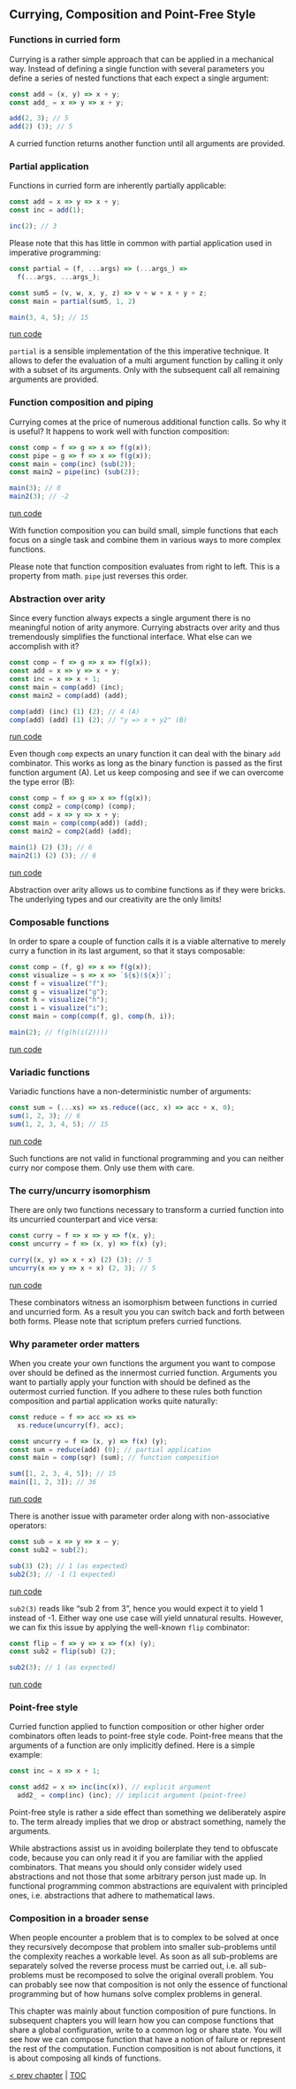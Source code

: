 ## Currying, Composition and Point-Free Style

### Functions in curried form

Currying is a rather simple approach that can be applied in a mechanical way. Instead of defining a single function with several parameters you define a series of nested functions that each expect a single argument:

```Javascript
const add = (x, y) => x + y;
const add_ = x => y => x + y;

add(2, 3); // 5
add(2) (3); // 5
```

A curried function returns another function until all arguments are provided.

### Partial application

Functions in curried form are inherently partially applicable:

```Javascript
const add = x => y => x + y;
const inc = add(1);

inc(2); // 3
```

Please note that this has little in common with partial application used in imperative programming:

```Javascript
const partial = (f, ...args) => (...args_) =>
  f(...args, ...args_);

const sum5 = (v, w, x, y, z) => v + w + x + y + z;
const main = partial(sum5, 1, 2)

main(3, 4, 5); // 15
```
[run code](https://repl.it/repls/SupportiveSizzlingLists)

`partial` is a sensible implementation of the this imperative technique. It allows to defer the evaluation of a multi argument function by calling it only with a subset of its arguments. Only with the subsequent call all remaining arguments are provided.

### Function composition and piping

Currying comes at the price of numerous additional function calls. So why it is useful? It happens to work well with function composition:

```Javascript
const comp = f => g => x => f(g(x));
const pipe = g => f => x => f(g(x));
const main = comp(inc) (sub(2));
const main2 = pipe(inc) (sub(2));

main(3); // 0
main2(3); // -2
```
[run code](https://repl.it/repls/WorldlyElegantAbilities)

With function composition you can build small, simple functions that each focus on a single task and combine them in various ways to more complex functions.

Please note that function composition evaluates from right to left. This is a property from math. `pipe` just reverses this order.

### Abstraction over arity

Since every function always expects a single argument there is no meaningful notion of arity anymore. Currying abstracts over arity and thus tremendously simplifies the functional interface. What else can we accomplish with it?

```Javascript
const comp = f => g => x => f(g(x));
const add = x => y => x + y;
const inc = x => x + 1;
const main = comp(add) (inc);
const main2 = comp(add) (add);

comp(add) (inc) (1) (2); // 4 (A)
comp(add) (add) (1) (2); // "y => x + y2" (B)
```
[run code](https://repl.it/repls/NotableButterySection)

Even though `comp` expects an unary function it can deal with the binary `add` combinator. This works as long as the binary function is passed as the first function argument (A). Let us keep composing and see if we can overcome the type error (B):

```Javascript
const comp = f => g => x => f(g(x));
const comp2 = comp(comp) (comp);
const add = x => y => x + y;
const main = comp(comp(add)) (add);
const main2 = comp2(add) (add);

main(1) (2) (3); // 6
main2(1) (2) (3); // 6
```
[run code](https://repl.it/repls/JudiciousSadAgent)

Abstraction over arity allows us to combine functions as if they were bricks. The underlying types and our creativity are the only limits!

### Composable functions

In order to spare a couple of function calls it is a viable alternative to merely curry a function in its last argument, so that it stays composable:

```Javascript
const comp = (f, g) => x => f(g(x));
const visualize = s => x => `${s}(${x})`;
const f = visualize("f");
const g = visualize("g");
const h = visualize("h");
const i = visualize("i");
const main = comp(comp(f, g), comp(h, i));

main(2); // f(g(h(i(2))))
```
[run code](https://repl.it/repls/ImperfectGlitteringLivedistro)

### Variadic functions

Variadic functions have a non-deterministic number of arguments:

```Javascript
const sum = (...xs) => xs.reduce((acc, x) => acc + x, 0);
sum(1, 2, 3); // 6
sum(1, 2, 3, 4, 5); // 15
```
[run code](https://repl.it/repls/MerryAutomaticServerapplication)

Such functions are not valid in functional programming and you can neither curry nor compose them. Only use them with care.

### The curry/uncurry isomorphism

There are only two functions necessary to transform a curried function into its uncurried counterpart and vice versa:

```Javascript
const curry = f => x => y => f(x, y);
const uncurry = f => (x, y) => f(x) (y);

curry((x, y) => x + x) (2) (3); // 5
uncurry(x => y => x + x) (2, 3); // 5
```
[run code](https://repl.it/repls/AntiqueHonoredServicepack)

These combinators witness an isomorphism between functions in curried and uncurried form. As a result you you can switch back and forth between both forms. Please note that scriptum prefers curried functions.

### Why parameter order matters

When you create your own functions the argument you want to compose over should be defined as the innermost curried function. Arguments you want to partially apply your function with should be defined as the outermost curried function. If you adhere to these rules both function composition and partial application works quite naturally:

```Javascript
const reduce = f => acc => xs =>
  xs.reduce(uncurry(f), acc);

const uncurry = f => (x, y) => f(x) (y);
const sum = reduce(add) (0); // partial application
const main = comp(sqr) (sum); // function composition

sum([1, 2, 3, 4, 5]); // 15
main([1, 2, 3]); // 36
```
[run code](https://repl.it/repls/CadetblueImprobableDatasets)

There is another issue with parameter order along with non-associative operators:

```Javascript
const sub = x => y => x – y;
const sub2 = sub(2);

sub(3) (2); // 1 (as expected)
sub2(3); // -1 (1 expected)
```
[run code](https://repl.it/repls/GiddyWheatCoins)

`sub2(3)` reads like “sub 2 from 3”, hence you would expect it to yield 1 instead of -1. Either way one use case will yield unnatural results. However, we can fix this issue by applying the well-known `flip` combinator:

```Javascript
const flip = f => y => x => f(x) (y);
const sub2 = flip(sub) (2);

sub2(3); // 1 (as expected)
```
[run code](https://repl.it/repls/RemarkableAmpleTag)

### Point-free style

Curried function applied to function composition or other higher order combinators often leads to point-free style code. Point-free means that the arguments of a function are only implicitly defined. Here is a simple example:

```Javascript
const inc = x => x + 1;

const add2 = x => inc(inc(x)), // explicit argument
  add2_ = comp(inc) (inc); // implicit argument (point-free)
```

Point-free style is rather a side effect than something we deliberately aspire to. The term already implies that we drop or abstract something, namely the arguments.

While abstractions assist us in avoiding boilerplate they tend to obfuscate code, because you can only read it if you are familiar with the applied combinators. That means you should only consider widely used abstractions and not those that some arbitrary person just made up. In functional programming common abstractions are equivalent with principled ones, i.e. abstractions that adhere to mathematical laws.

### Composition in a broader sense

When people encounter a problem that is to complex to be solved at once they recursively decompose that problem into smaller sub-problems until the complexity reaches a workable level. As soon as all sub-problems are separately solved the reverse process must be carried out, i.e. all sub-problems must be recomposed to solve the original overall problem. You can probably see now that composition is not only the essence of functional programming but of how humans solve complex problems in general.

This chapter was mainly about function composition of pure functions. In subsequent chapters you will learn how you can compose functions that share a global configuration, write to a common log or share state. You will see how we can compose function that have a notion of failure or represent the rest of the computation. Function composition is not about functions, it is about composing all kinds of functions.

[&lt; prev chapter](https://github.com/kongware/scriptum/blob/master/ch-2.md) | [TOC](https://github.com/kongware/scriptum#functional-programming-course-toc)
